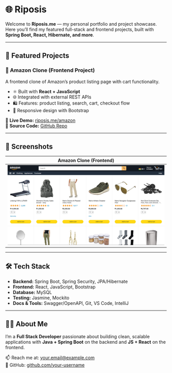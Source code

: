 # 🌐 Riposis

Welcome to **Riposis.me** — my personal portfolio and project showcase.  
Here you’ll find my featured full-stack and frontend projects, built with **Spring Boot, React, Hibernate, and more**.

---

## 🚀 Featured Projects

### 🛒 Amazon Clone (Frontend Project)
A frontend clone of Amazon’s product listing page with cart functionality.  
- ⚛️ Built with **React + JavaScript**  
- 🌐 Integrated with external REST APIs  
- 🛍️ Features: product listing, search, cart, checkout flow  
- 🎨 Responsive design with Bootstrap  

🔗 **Live Demo:** [riposis.me/amazon](https://riposis.me/Amazon)  
📂 **Source Code:** [GitHub Repo](https://github.com/RIP0SIS/Amazon)

---

## 📸 Screenshots

| Amazon Clone (Frontend) |
|--------------------------|
| ![Amazon Screenshot](image.png) |

---

## 🛠️ Tech Stack

- **Backend:** Spring Boot, Spring Security, JPA/Hibernate  
- **Frontend:** React, JavaScript, Bootstrap  
- **Database:** MySQL   
- **Testing:** Jasmine, Mockito  
- **Docs & Tools:** Swagger/OpenAPI, Git, VS Code, IntelliJ  

---

## 👨‍💻 About Me

I’m a **Full Stack Developer** passionate about building clean, scalable applications with **Java + Spring Boot** on the backend and **JS + React** on the frontend.  

📫 Reach me at: [your.email@example.com](mailto:restinpeace869@gmail.com)  
📂 GitHub: [github.com/your-username](https://github.com/RIP0SIS)
